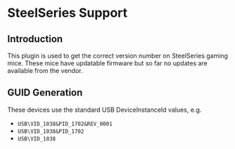 SteelSeries Support
===================

Introduction
------------

This plugin is used to get the correct version number on SteelSeries gaming
mice. These mice have updatable firmware but so far no updates are available
from the vendor.

GUID Generation
---------------

These devices use the standard USB DeviceInstanceId values, e.g.

 * `USB\VID_1038&PID_1702&REV_0001`
 * `USB\VID_1038&PID_1702`
 * `USB\VID_1038`
